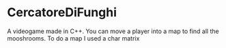 # CercatoreDiFunghi
A videogame made in C++. You can move a player into a map to find all the mooshrooms. To do a map I used a char matrix 
